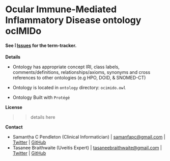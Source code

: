 # Ocular Immune-Mediated Inflammatory Disease ontology ocIMIDo

#### See :grey_exclamation: [Issues](https://github.com/sap218/ocular-immune-mediated-inflammatory-disease-ontology/issues)  for the term-tracker.

**Details**

* Ontology has appropriate concept IRI, class labels, comments/definitions, relationships/axioms, synonyms and cross references to other ontologies (e.g HPO, DOID, & SNOMED-CT)

* Ontology is located in `ontology` directory: `ocimido.owl`

* Ontology Built with `Protégé`

**License**

>> details here

**Contact**

* Samantha C Pendleton (Clinical Informatician) | [samanfapc@gmail.com](mailto:samanfapc@gmail.com) | [Twitter](https://twitter.com/sap218) | [GitHub](https://github.com/sap218)
* Tasanee Braithwaite (Uveitis Expert)  | [tasaneebraithwaite@gmail.com](mailto:tasaneebraithwaite@gmail.com) | [Twitter](https://twitter.com/tasbraithwaite) | [GitHub](https://github.com/tasbraithwaite)
